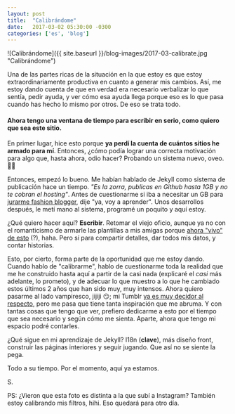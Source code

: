```yaml
---
layout: post
title:  "Calibrándome"
date:   2017-03-02 05:30:00 -0300
categories: ['es', 'blog']
---
```

![Calibrándome]({{ site.baseurl }}/blog-images/2017-03-calibrate.jpg "Calibrándome")

Una de las partes ricas de la situación en la que estoy es que estoy extraordinariamente productiva en cuanto a generar mis cambios. Así, me estoy dando cuenta de que en verdad era necesario verbalizar lo que sentía, pedir ayuda, y ver cómo esa ayuda llega porque eso es lo que pasa cuando has hecho lo mismo por otros. De eso se trata todo.

#### Ahora tengo una ventana de tiempo para escribir en serio, como quiero que sea este sitio.

En primer lugar, hice esto porque **ya perdí la cuenta de cuántos sitios he armado para mí**. Entonces, ¿cómo podía lograr una correcta motivación para algo que, hasta ahora, odio hacer? Probando un sistema nuevo, oveo. 💅🏻

Entonces, empezó lo bueno. Me habían hablado de Jekyll como sistema de publicación hace un tiempo. *"Es la zorra, publicas en Github hasta 1GB y no te cobran el hosting"*. Antes de cuestionarme si iba a necesitar un GB para [jurarme fashion blogger][instagram], dije "ya, voy a aprender". Unos desarrollos después, le metí mano al sistema, programé un poquito y aquí estoy.

¿Qué quiero hacer aquí? **Escribir**. Retomar el viejo oficio, aunque ya no con el romanticismo de armarle las plantillas a mis amigas porque [ahora "vivo" de esto][github] (?), haha. Pero sí para compartir detalles, dar todos mis datos, y contar historias.

Esto, por cierto, forma parte de la oportunidad que me estoy dando. Cuando hablo de "calibrarme", hablo de cuestionarme toda la realidad que me he construido hasta aquí a partir de la casi nada (explicaré el *casi* más adelante, lo prometo), y de adecuar lo que muestro a lo que he cambiado estos últimos 2 años que han sido muy, muy intensos. Ahora quiero pasarme al lado vampiresco, jijiji 😏; mi Tumblr [ya es muy decidor al respecto][tumblr], pero me pasa que tiene tanta inspiración que me abruma. Y con tantas cosas que tengo que ver, prefiero dedicarme a esto por el tiempo que sea necesario y según cómo me sienta. Aparte, ahora que tengo mi espacio podré contarles.

¿Qué sigue en mi aprendizaje de Jekyll? I18n (**clave**), más diseño front, construir las páginas interiores y seguir jugando. Que así no se siente la pega.

Todo a su tiempo. Por el momento, aquí ya estamos.

S.

PS: ¿Vieron que esta foto es distinta a la que subí a Instagram? También estoy calibrando mis filtros, hihi. Eso quedará para otro día.

[instagram]: http://instagram.com/sofiazapatazavala
[github]: http://github.com/sofiazapatazavala
[tumblr]: http://reblog.szz.cl/
